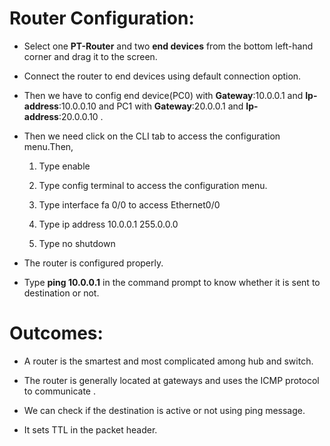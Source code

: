 # **Router Configuration**:

*	Select one **PT-Router** and two **end devices** from the bottom left-hand corner and drag it to the screen. 

*	Connect the router to end devices using default connection option.

*	Then we have to config end device(PC0) with **Gateway**:10.0.0.1 and **Ip-address**:10.0.0.10  and PC1 with **Gateway**:20.0.0.1 and **Ip-address**:20.0.0.10  .

*	Then we need  click on the CLI tab to access the configuration menu.Then,

      1.	Type enable
      
      2.	Type config terminal to access the configuration menu.
      
      3.	Type interface fa 0/0 to access Ethernet0/0
      
      4.	Type ip address 10.0.0.1  255.0.0.0
      
      5.	Type no shutdown
      
*	The router is configured properly.

*	Type **ping 10.0.0.1** in the command prompt to know whether it is sent to destination or not.


# **Outcomes**:

*	A router is the smartest and most complicated among hub and switch.

*	The router is generally located at gateways and uses the ICMP protocol to communicate .

*	We can check if the destination is active or not using ping message.

*	It sets TTL in the packet header.

